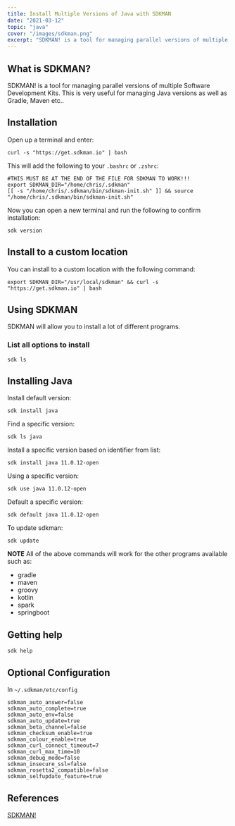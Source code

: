 ```yaml
---
title: Install Multiple Versions of Java with SDKMAN
date: "2021-03-12"
topic: "java"
cover: "/images/sdkman.png"
excerpt: "SDKMAN! is a tool for managing parallel versions of multiple Software Development Kits."
---
```


## What is SDKMAN?

SDKMAN! is a tool for managing parallel versions of multiple Software Development Kits. This is very useful for managing Java versions as well as Gradle, Maven etc..

## Installation

Open up a terminal and enter:

```
curl -s "https://get.sdkman.io" | bash
```

This will add the following to your `.bashrc` or `.zshrc`:

```
#THIS MUST BE AT THE END OF THE FILE FOR SDKMAN TO WORK!!!
export SDKMAN_DIR="/home/chris/.sdkman"
[[ -s "/home/chris/.sdkman/bin/sdkman-init.sh" ]] && source "/home/chris/.sdkman/bin/sdkman-init.sh"
```

Now you can open a new terminal and run the following to confirm installation:

```
sdk version
```

## Install to a custom location

You can install to a custom location with the following command:

```
export SDKMAN_DIR="/usr/local/sdkman" && curl -s "https://get.sdkman.io" | bash
```

## Using SDKMAN

SDKMAN will allow you to install a lot of different programs.

### List all options to install

```
sdk ls
```

## Installing Java

Install default version:

```
sdk install java
```

Find a specific version:

```
sdk ls java
```

Install a specific version based on identifier from list:

```
sdk install java 11.0.12-open
```

Using a specific version:

```
sdk use java 11.0.12-open
```

Default a specific version:

```
sdk default java 11.0.12-open
```

To update sdkman:

```
sdk update
```

**NOTE** All of the above commands will work for the other programs available such as:

- gradle
- maven
- groovy
- kotlin
- spark
- springboot

## Getting help

```
sdk help
```

## Optional Configuration

In `~/.sdkman/etc/config`

```
sdkman_auto_answer=false
sdkman_auto_complete=true
sdkman_auto_env=false
sdkman_auto_update=true
sdkman_beta_channel=false
sdkman_checksum_enable=true
sdkman_colour_enable=true
sdkman_curl_connect_timeout=7
sdkman_curl_max_time=10
sdkman_debug_mode=false
sdkman_insecure_ssl=false
sdkman_rosetta2_compatible=false
sdkman_selfupdate_feature=true
```

## References

[SDKMAN!](https://sdkman.io/)

